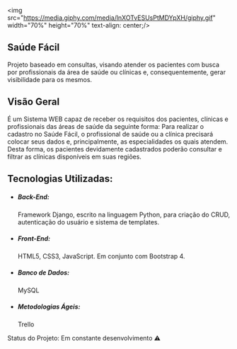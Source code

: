 <img src="https://media.giphy.com/media/lnXOTvESUsPtMDYpXH/giphy.gif" width="70%" height="70%" text-align: center;/>

## Saúde Fácil

Projeto baseado em consultas, visando atender os pacientes com busca por profissionais da área de saúde ou clínicas e, consequentemente, gerar visibilidade para os mesmos.

## Visão Geral

É um Sistema WEB capaz de receber os requisitos dos pacientes, clínicas e profissionais das áreas de saúde da seguinte forma: Para realizar o cadastro no Saúde Fácil, o profissional de saúde ou a clínica precisará colocar seus dados e, principalmente, as especialidades os quais atendem. Desta forma, os pacientes devidamente cadastrados poderão consultar e filtrar as clínicas disponíveis em suas regiões.

## Tecnologias Utilizadas:

- ##### Back-End: 

  Framework Django, escrito na linguagem Python, para criação do CRUD, autenticação do usuário e sistema de templates.

- ##### Front-End: 

  HTML5, CSS3, JavaScript. Em conjunto com Bootstrap 4.

- ##### Banco de Dados: 

  MySQL

- ##### Metodologias Ágeis:

  Trello

 Status do Projeto: Em constante desenvolvimento :warning:
